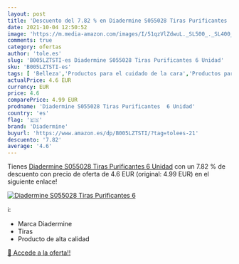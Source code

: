 ```yaml
---
layout: post
title: 'Descuento del 7.82 % en Diadermine S055028 Tiras Purificantes  6'
date: 2021-10-04 12:50:52
image: 'https://m.media-amazon.com/images/I/51qzVlZdwuL._SL500_._SL400_.jpg'
comments: true
category: ofertas
author: 'tole.es'
slug: 'B005LZTSTI-es Diadermine S055028 Tiras Purificantes 6 Unidad'
sku: 'B005LZTSTI-es'
tags: [ 'Belleza','Productos para el cuidado de la cara','Productos para el cuidado de la piel','Tiras para limpieza facial','diadermine', ]
actualPrice: 4.6 EUR
currency: EUR
price: 4.6
comparePrice: 4.99 EUR
prodname: 'Diadermine S055028 Tiras Purificantes  6 Unidad'
country: 'es'
flag: '🇪🇸'
brand: 'Diadermine'
buyurl: 'https://www.amazon.es/dp/B005LZTSTI/?tag=tolees-21'
descuento: '7.82'
average: '4.6'
---
```


Tienes [Diadermine S055028 Tiras Purificantes  6 Unidad](https://www.amazon.es/dp/B005LZTSTI/?tag=tolees-21) con un 7.82 % de descuento con precio de oferta de 4.6 EUR (original: 4.99 EUR) en el siguiente enlace!

[![Diadermine S055028 Tiras Purificantes  6](https://m.media-amazon.com/images/I/51qzVlZdwuL._SL500_._SL400_.jpg)](https://www.amazon.es/dp/B005LZTSTI/?tag=tolees-21)

ℹ️:

- Marca Diadermine
- Tiras
- Producto de alta calidad

[🛒 Accede a la oferta!!](https://www.amazon.es/dp/B005LZTSTI/?tag=tolees-21)
